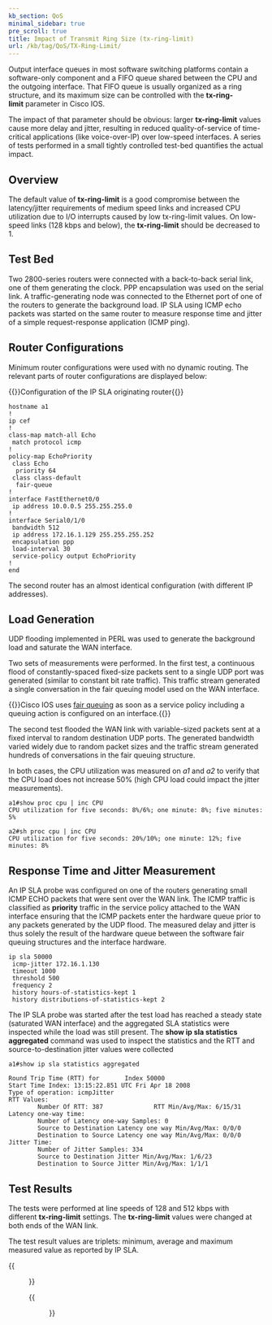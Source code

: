 ```yaml
---
kb_section: QoS
minimal_sidebar: true
pre_scroll: true
title: Impact of Transmit Ring Size (tx-ring-limit)
url: /kb/tag/QoS/TX-Ring-Limit/
---
```

Output interface queues in most software switching platforms contain a software-only component and a FIFO queue shared between the CPU and the outgoing interface. That FIFO queue is usually organized as a ring structure, and its maximum size can be controlled with the **tx-ring-limit** parameter in Cisco IOS.

The impact of that parameter should be obvious: larger **tx-ring-limit** values cause more delay and jitter, resulting in reduced quality-of-service of time-critical applications (like voice-over-IP) over low-speed interfaces. A series of tests performed in a small tightly controlled test-bed quantifies the actual impact.

## Overview

The default value of **tx-ring-limit** is a good compromise between the latency/jitter requirements of medium speed links and increased CPU utilization due to I/O interrupts caused by low tx-ring-limit values. On low-speed links (128 kbps and below), the **tx-ring-limit** should be decreased to 1.

## Test Bed

Two 2800-series routers were connected with a back-to-back serial link, one of them generating the clock. PPP encapsulation was used on the serial link. A traffic-generating node was connected to the Ethernet port of one of the routers to generate the background load. IP SLA using ICMP echo packets was started on the same router to measure response time and jitter of a simple request-response application (ICMP ping).

## Router Configurations

Minimum router configurations were used with no dynamic routing. The relevant parts of router configurations are displayed below:

{{<cc>}}Configuration of the IP SLA originating router{{</cc>}}
```
hostname a1
!
ip cef
!
class-map match-all Echo
 match protocol icmp
!
policy-map EchoPriority
 class Echo
  priority 64
 class class-default
  fair-queue
!
interface FastEthernet0/0
 ip address 10.0.0.5 255.255.255.0
!
interface Serial0/1/0
 bandwidth 512
 ip address 172.16.1.129 255.255.255.252
 encapsulation ppp
 load-interval 30
 service-policy output EchoPriority
!
end
```

The second router has an almost identical configuration (with different IP addresses).

## Load Generation

UDP flooding implemented in PERL was used to generate the background load and saturate the WAN interface. 

Two sets of measurements were performed. In the first test, a continuous flood of constantly-spaced fixed-size packets sent to a single UDP port was generated (similar to constant bit rate traffic). This traffic stream generated a single conversation in the fair queuing model used on the WAN interface.

{{<note note>}}Cisco IOS uses [fair queuing](Fair_Queuing.html) as soon as a service policy including a queuing action is configured on an interface.{{</note>}}

The second test flooded the WAN link with variable-sized packets sent at a fixed interval to random destination UDP ports. The generated bandwidth varied widely due to random packet sizes and the traffic stream generated hundreds of conversations in the fair queuing structure.

In both cases, the CPU utilization was measured on *a1* and *a2* to verify that the CPU load does not increase 50% (high CPU load could impact the jitter measurements).

```
a1#show proc cpu | inc CPU
CPU utilization for five seconds: 8%/6%; one minute: 8%; five minutes: 5%
```

```
a2#sh proc cpu | inc CPU
CPU utilization for five seconds: 20%/10%; one minute: 12%; five minutes: 8%
```

## Response Time and Jitter Measurement

An IP SLA probe was configured on one of the routers generating small ICMP ECHO packets that were sent over the WAN link. The ICMP traffic is classified as **priority** traffic in the service policy attached to the WAN interface ensuring that the ICMP packets enter the hardware queue prior to any packets generated by the UDP flood. The measured delay and jitter is thus solely the result of the hardware queue between the software fair queuing structures and the interface hardware.

```
ip sla 50000
 icmp-jitter 172.16.1.130
 timeout 1000
 threshold 500
 frequency 2
 history hours-of-statistics-kept 1
 history distributions-of-statistics-kept 2
```

The IP SLA probe was started after the test load has reached a steady state (saturated WAN interface) and the aggregated SLA statistics were inspected while the load was still present. The **show ip sla statistics aggregated** command was used to inspect the statistics and the RTT and source-to-destination jitter values were collected

```
a1#show ip sla statistics aggregated

Round Trip Time (RTT) for       Index 50000
Start Time Index: 13:15:22.851 UTC Fri Apr 18 2008
Type of operation: icmpJitter
RTT Values:
        Number Of RTT: 387              RTT Min/Avg/Max: 6/15/31
Latency one-way time:
        Number of Latency one-way Samples: 0
        Source to Destination Latency one way Min/Avg/Max: 0/0/0
        Destination to Source Latency one way Min/Avg/Max: 0/0/0
Jitter Time:
        Number of Jitter Samples: 334
        Source to Destination Jitter Min/Avg/Max: 1/6/23
        Destination to Source Jitter Min/Avg/Max: 1/1/1
```

## Test Results

The tests were performed at line speeds of 128 and 512 kbps with different **tx-ring-limit** settings. The **tx-ring-limit** values were changed at both ends of the WAN link.

The test result values are triplets: minimum, average and maximum measured value as reported by IP SLA.

{{<figure src="../TX-Ring-Result-512.png" caption="Test results at 512 kbps">}}

{{<figure src="../TX-Ring-Result-128.png" caption="Test results at 128 kbps">}}

  
